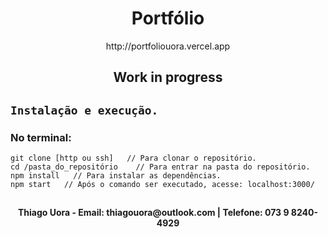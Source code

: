 <div align="center">
   <h1>Portfólio</h1>
   http://portfoliouora.vercel.app
   <h2>Work in progress</h2>
   
</div>














## `Instalação e execução.`

### No terminal:

```
git clone [http ou ssh]   // Para clonar o repositório.
cd /pasta_do_repositório    // Para entrar na pasta do repositório.
npm install   // Para instalar as dependências.
npm start   // Após o comando ser executado, acesse: localhost:3000/
```


##
<div align="center">
<b>Thiago Uora - </b>
  <b>Email: thiagouora@outlook.com | Telefone: 073 9 8240-4929</b>
</div>
